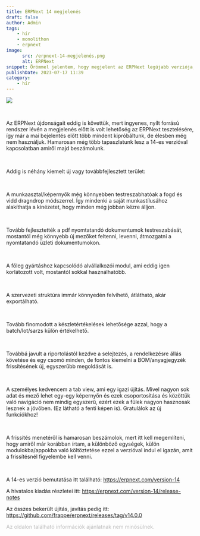 ```yaml
---
title: ERPNext 14 megjelenés
draft: false
author: Admin
tags:
    - hír
    - monolithon
    - erpnext
image:
      src: /erpnext-14-megjelenés.png
      alt: ERPNext
snippet: Örömmel jelentem, hogy megjelent az ERPNext legújabb verziója, az ERPNext 14!
publishDate: 2023-07-17 11:39
category:
    - hír
---
```


<p><img src="/files/Screenshot 2022-08-01 at 4.34.44 PM.png"></p><p><br></p><p>Az ERPNext újdonságait eddig is követtük, mert ingyenes, nyílt forrású rendszer lévén a megjelenés előtt is volt lehetőség az ERPNext tesztelésére, így már a mai bejelentés előtt több mindent kipróbáltunk, de élesben még nem használjuk. Hamarosan még több tapaszlatunk lesz a 14-es verzióval kapcsolatban amiről majd beszámolunk.</p><p><br></p><p>Addig is néhány kiemelt új vagy továbbfejlesztett terület:</p><p><br></p><p>A munkaasztal/képernyők még könnyebben testreszabhatóak a fogd és vidd dragndrop módszerrel. Így mindenki a saját munkastílusához alakíthatja a kinézetet, hogy minden még jobban kézre álljon.</p><p><br></p><p>Tovább fejlesztették a pdf nyomtatandó dokumentumok testreszabását, mostantól még könnyebb új mezőket feltenni, levenni, átmozgatni a nyomtatandó üzleti dokumentumokon.</p><p><br></p><p>A főleg gyártáshoz kapcsolódó alvállalkozói modul, ami eddig igen korlátozott volt, mostantól sokkal használhatóbb.</p><p><br></p><p>A szervezeti struktúra immár könnyedén felvihető, átlátható, akár exportálható.</p><p><br></p><p>Tovább finomodott a készletértékelések lehetősége azzal, hogy a batch/lot/sarzs külön értékelhető.</p><p><br></p><p>Továbbá javult a riportolástól kezdve a selejtezés, a rendelkezésre állás követése és egy csomó minden, de fontos kiemelni a BOM/anyagjegyzék frissítésének új, egyszerűbb megoldását is.</p><p><br></p><p>A személyes kedvencem a tab view, ami egy igazi újítás. Mivel nagyon sok adat és mező lehet egy-egy képernyőn és ezek csoportosítása és közöttük való navigáció nem mindig egyszerű, ezért ezek a fülek nagyon hasznosak lesznek a jövőben. (Ez látható a fenti képen is). Gratulálok az új funkciókhoz!</p><p><br></p><p>A frissítés menetéről is hamarosan beszámolok, mert itt kell megemlíteni, hogy amiről már korábban írtam, a különböző egységek, külön modulokba/appokba való költöztetése ezzel a verzióval indul el igazán, amit a frissítésnél figyelembe kell venni.</p><p><br></p><p>A 14-es verzió bemutatása itt található: <a href="https://erpnext.com/version-14" rel="noopener noreferrer">https://erpnext.com/version-14</a></p><p>A hivatalos kiadás részletei itt: <a href="https://erpnext.com/version-14/release-notes" rel="noopener noreferrer">https://erpnext.com/version-14/release-notes</a></p><p>Az összes bekerült újítás, javítás pedig itt: <a href="https://github.com/frappe/erpnext/releases/tag/v14.0.0" rel="noopener noreferrer">https://github.com/frappe/erpnext/releases/tag/v14.0.0</a></p>

<p><span style="color: rgb(187, 187, 187);">Az oldalon található információk ajánlatnak nem minősülnek. </span></p>

